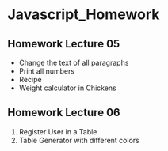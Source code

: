 # Javascript_Homework

## Homework Lecture 05
- Change the text of all paragraphs
- Print all numbers
- Recipe
- Weight calculator in Chickens

## Homework Lecture 06

1. Register User in a Table
2. Table Generator with different colors
